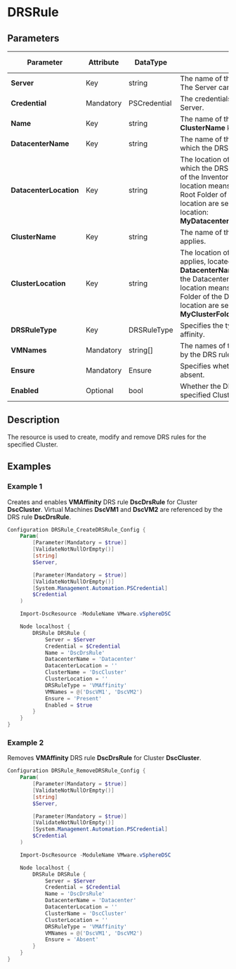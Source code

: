 # DRSRule

## Parameters

| Parameter | Attribute | DataType | Description | Allowed Values |
| --- | --- | --- | --- | --- |
| **Server** | Key | string | The name of the Server we are trying to connect to. The Server can only be a vCenter Server. ||
| **Credential** | Mandatory | PSCredential | The credentials needed for connection to the specified Server. ||
| **Name** | Key | string | The name of the DRS rule for Cluster specified in **ClusterName** key property. ||
| **DatacenterName** | Key | string | The name of the Datacenter where the Cluster, for which the DRS rule applies, is located. ||
| **DatacenterLocation** | Key | string | The location of the Datacenter where the Cluster, for which the DRS rule applies, is located. The Root Folder of the Inventory is not part of the location. Empty location means that the Datacenter is located in the Root Folder of the Inventory. The Folder names in the location are separated by '/'. Example Datacenter location: **MyDatacentersFolderOne/MyDatacentersFolderTwo**. ||
| **ClusterName** | Key | string | The name of the Cluster for which the DRS rule applies. ||
| **ClusterLocation** | Key | string | The location of the Cluster, for which the DRS rule applies, located in the Datacenter specified in **DatacenterName** key property. The Root Folders of the Datacenter are not part of the location. Empty location means that the Cluster is located in the Host Folder of the Datacenter. The Folder names in the location are separated by '/'. Example Cluster location: **MyClusterFolderOne/MyClusterFolderTwo**. ||
| **DRSRuleType** | Key | DRSRuleType | Specifies the type of the DRS rule - affinity or anti-affinity. | VMAffinity, VMAntiAffinity |
| **VMNames**| Mandatory | string[] | The names of the virtual machines that are referenced by the DRS rule. ||
| **Ensure** | Mandatory | Ensure | Specifies whether the DRS rule should be present or absent. | Present, Absent |
| **Enabled** | Optional | bool | Whether the DRS rule is enabled or disabled for the specified Cluster. ||

## Description

The resource is used to create, modify and remove DRS rules for the specified Cluster.

## Examples

### Example 1

Creates and enables **VMAffinity** DRS rule **DscDrsRule** for Cluster **DscCluster**. Virtual Machines **DscVM1** and **DscVM2** are referenced by the DRS rule **DscDrsRule**.

```powershell
Configuration DRSRule_CreateDRSRule_Config {
    Param(
        [Parameter(Mandatory = $true)]
        [ValidateNotNullOrEmpty()]
        [string]
        $Server,

        [Parameter(Mandatory = $true)]
        [ValidateNotNullOrEmpty()]
        [System.Management.Automation.PSCredential]
        $Credential
    )

    Import-DscResource -ModuleName VMware.vSphereDSC

    Node localhost {
        DRSRule DRSRule {
            Server = $Server
            Credential = $Credential
            Name = 'DscDrsRule'
            DatacenterName = 'Datacenter'
            DatacenterLocation = ''
            ClusterName = 'DscCluster'
            ClusterLocation = ''
            DRSRuleType = 'VMAffinity'
            VMNames = @('DscVM1', 'DscVM2')
            Ensure = 'Present'
            Enabled = $true
        }
    }
}
```

### Example 2

Removes **VMAffinity** DRS rule **DscDrsRule** for Cluster **DscCluster**.

```powershell
Configuration DRSRule_RemoveDRSRule_Config {
    Param(
        [Parameter(Mandatory = $true)]
        [ValidateNotNullOrEmpty()]
        [string]
        $Server,

        [Parameter(Mandatory = $true)]
        [ValidateNotNullOrEmpty()]
        [System.Management.Automation.PSCredential]
        $Credential
    )

    Import-DscResource -ModuleName VMware.vSphereDSC

    Node localhost {
        DRSRule DRSRule {
            Server = $Server
            Credential = $Credential
            Name = 'DscDrsRule'
            DatacenterName = 'Datacenter'
            DatacenterLocation = ''
            ClusterName = 'DscCluster'
            ClusterLocation = ''
            DRSRuleType = 'VMAffinity'
            VMNames = @('DscVM1', 'DscVM2')
            Ensure = 'Absent'
        }
    }
}
```
